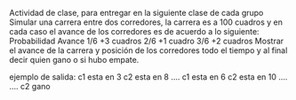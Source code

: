 Actividad de clase, para entregar en la siguiente clase de cada grupo
Simular una carrera entre dos corredores, la carrera es a 100 cuadros y en cada caso el avance de los corredores es de acuerdo a lo siguiente:
Probabilidad   Avance
1/6                    +3 cuadros
2/6                    +1 cuadro
3/6                    +2 cuadros
Mostrar el avance de la carrera y posición de los corredores todo el tiempo y al final decir quien gano o si hubo empate.

ejemplo de salida:
c1 esta en 3 c2 esta en 8
....
c1 esta en 6 c2 esta en 10
....
....
c2 gano

